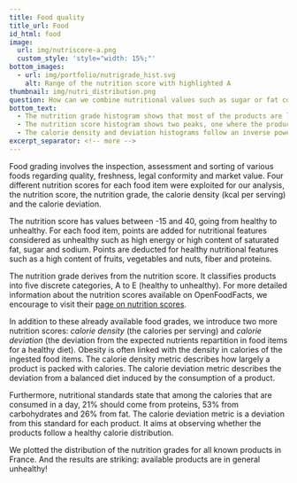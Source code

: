 ```yaml
---
title: Food quality
title_url: Food
id_html: food
image:
  url: img/nutriscore-a.png
  custom_style: 'style="width: 15%;"'
bottom_images:
  - url: img/portfolio/nutrigrade_hist.svg
    alt: Range of the nutrition score with highlighted A
thumbnail: img/nutri_distribution.png
question: How can we combine nutritional values such as sugar or fat content, energy and nutrition score in order to acquire a metric that indicates the obesogenic level of each food item ?
bottom_text:
  - The nutrition grade histogram shows that most of the products are labeled with a 3 or higher, which indicates that healthy products are rare.
  - The nutrition score histogram shows two peaks, one where the products are around 0 (i.e. nutrition grade of 2) and the other one with products around 15 (nutrition grade of 4). Most products are however well above 0 (i.e. nutrition grade of 2 or higher), hence the lack of healthy products is reinforced.
  - The calorie density and deviation histograms follow an inverse power law. Most products have a low calorie density and deviation.
excerpt_separator: <!-- more -->
---
```

Food grading involves the inspection, assessment and sorting of various foods regarding quality, freshness, legal conformity and market value. Four different nutrition scores for each food item were exploited for our analysis, the nutrition score, the nutrition grade, the calorie density (kcal per serving) and the calorie deviation.

<!-- more -->
The nutrition score has values between -15 and 40, going from healthy to unhealthy. For each food item, points are added for nutritional features considered as unhealthy such as high energy or high content of saturated fat, sugar and sodium. Points are deducted for healthy nutritional features such as a high content of fruits, vegetables and nuts, fiber and proteins.


The nutrition grade derives from the nutrition score. It classifies products into five discrete categories, A to E (healthy to unhealthy). For more detailed information about the nutrition scores available on OpenFoodFacts, we encourage to visit their [page on nutrition scores](https://fr.openfoodfacts.org/nutriscore).

In addition to these already available food grades, we introduce two more nutrition scores: *calorie density* (the calories per serving) and *calorie deviation* (the deviation from the expected nutrients repartition in food items for a healthy diet). Obesity is often linked with the density in calories of the ingested food items. The calorie density metric describes how largely a product is packed with calories. The calorie deviation metric describes the deviation from a balanced diet induced by the consumption of a product.


Furthermore, nutritional standards state that among the calories that are consumed in a day, 21% should come from proteins, 53% from carbohydrates and 26% from fat. The calorie deviation metric is a deviation from this standard for each product. It aims at observing whether the products follow a healthy calorie distribution.


We plotted the distribution of the nutrition grades for all known products in France. And the results are striking: available products are in general unhealthy!

